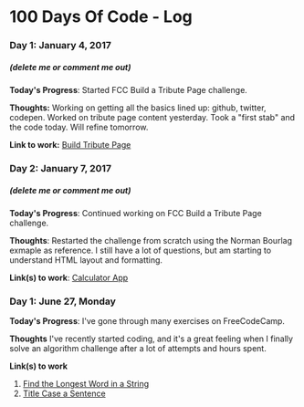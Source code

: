 # 100 Days Of Code - Log

### Day 1: January 4, 2017 
##### (delete me or comment me out)

**Today's Progress**: Started FCC Build a Tribute Page challenge.

**Thoughts:** Working on getting all the basics lined up: github, twitter, codepen. Worked on tribute page content yesterday. Took a "first stab" and the code today. Will refine tomorrow.

**Link to work:** [Build Tribute Page](https://codepen.io/dmjacobi/pen/NdPdEo)

### Day 2: January 7, 2017
##### (delete me or comment me out)

**Today's Progress**: Continued working on FCC Build a Tribute Page challenge.

**Thoughts**: Restarted the challenge from scratch using the Norman Bourlag exmaple as reference. I still have a lot of questions, but am starting to understand HTML layout and formatting.

**Link(s) to work**: [Calculator App](http://codepen.io/dmjacobi/pen/egNQLa)


### Day 1: June 27, Monday

**Today's Progress**: I've gone through many exercises on FreeCodeCamp.

**Thoughts** I've recently started coding, and it's a great feeling when I finally solve an algorithm challenge after a lot of attempts and hours spent.

**Link(s) to work**
1. [Find the Longest Word in a String](https://www.freecodecamp.com/challenges/find-the-longest-word-in-a-string)
2. [Title Case a Sentence](https://www.freecodecamp.com/challenges/title-case-a-sentence)
